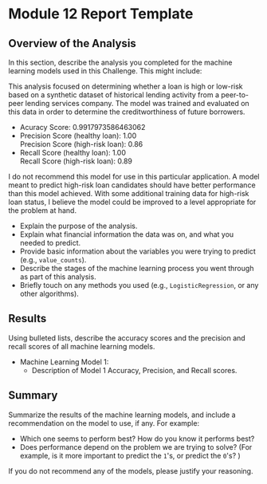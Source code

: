 # Module 12 Report Template

## Overview of the Analysis

In this section, describe the analysis you completed for the machine learning models used in this Challenge. This might include:

This analysis focused on determining whether a loan is high or low-risk based on a synthetic dataset of historical lending activity from a peer-to-peer lending services company. The model was trained and evaluated on this data in order to determine the creditworthiness of future borrowers.

<ul>
<li>Acuracy Score: 0.9917973586463062</li>
<li>Precision Score (healthy loan): 1.00<br>
    Precision Score (high-risk loan): 0.86 </li>
<li>Recall Score (healthy loan): 1.00<br>
    Recall Score (high-risk loan): 0.89 </li>
</ul>

I do not recommend this model for use in this particular application. A model meant to predict high-risk loan candidates should have better performance than this model achieved. With some additional training data for high-risk loan status, I believe the model could be improved to a level appropriate for the problem at hand. 

* Explain the purpose of the analysis.
* Explain what financial information the data was on, and what you needed to predict.
* Provide basic information about the variables you were trying to predict (e.g., `value_counts`).
* Describe the stages of the machine learning process you went through as part of this analysis.
* Briefly touch on any methods you used (e.g., `LogisticRegression`, or any other algorithms).

## Results

Using bulleted lists, describe the accuracy scores and the precision and recall scores of all machine learning models.

* Machine Learning Model 1:
    * Description of Model 1 Accuracy, Precision, and Recall scores.

## Summary

Summarize the results of the machine learning models, and include a recommendation on the model to use, if any. For example:

* Which one seems to perform best? How do you know it performs best?
* Does performance depend on the problem we are trying to solve? (For example, is it more important to predict the `1`'s, or predict the `0`'s? )

If you do not recommend any of the models, please justify your reasoning.

